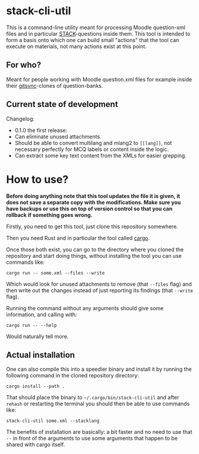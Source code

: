 # stack-cli-util

This is a command-line utility meant for processing Moodle question-xml files and in particular [STACK](https://stack-assessment.org/)-questions inside them. This tool is intended to form a basis onto which one can build small "actions" that the tool can execute on materials, not many actions exist at this point.

## For who?

Meant for people working with Moodle question.xml files for example inside their [gitsync](https://github.com/maths/moodle-qbank_gitsync)-clones of question-banks.

## Current state of development

Changelog:
 - 0.1.0 the first release:
  - Can eliminate unused attachments.
  - Should be able to convert multilang and mlang2 to `[[lang]]`, not necessary perfectly for MCQ labels or content inside the logic.
  - Can extract some key text content from the XMLs for easier grepping.


# How to use?

**Before doing anything note that this tool updates the file it is given, it does not save a separate copy with the modifications. Make sure you have backups or use this on top of version control so that you can rollback if something goes wrong.**

Firstly, you need to get this tool, just clone this repository somewhere.

Then you need Rust and in particular the tool called [cargo](https://doc.rust-lang.org/cargo/getting-started/installation.html).

Once those both exist, you can go to the directory where you cloned the repository and start doing things, without installing the tool you can use commands like:
```
cargo run -- some.xml --files --write
```
Which would look for unused attachments to remove (that `--files` flag) and then write out the changes instead of just reporting its findings (that `--write` flag).

Running the command without any arguments should give some information, and calling with:
```
cargo run -- --help
```
Would naturally tell more.

## Actual installation

One can also compile this into a speedier binary and install it by running the following command in the cloned repository directory:
```
cargo install --path .
```
That should place the binary to `~/.cargo/bin/stack-cli-util` and after `rehash` or restarting the terminal you should then be able to use commands like:
```
stack-cli-util some.xml --stacklang
```
The benefits of installation are basically: a bit faster and no need to use that `--` in front of the arguments to use some arguments that happen to be shared with cargo itself.
